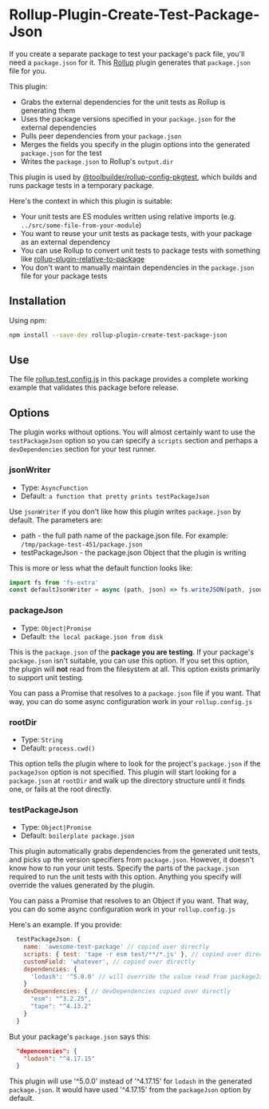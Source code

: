 # Rollup-Plugin-Create-Test-Package-Json

If you create a separate package to test your package's pack file, you'll need a `package.json` for it. This [Rollup](https://rollupjs.org/guide/en/) plugin generates that `package.json` file for you.

This plugin:

* Grabs the external dependencies for the unit tests as Rollup is generating them
* Uses the package versions specified in your `package.json` for the external dependencies
* Pulls peer dependencies from your `package.json`
* Merges the fields you specify in the plugin options into the generated `package.json` for the test
* Writes the `package.json` to Rollup's `output.dir`

This plugin is used by [@toolbuilder/rollup-config-pkgtest](https://github.com/toolbuilder/rollup-config-pkgtest), which builds and runs package tests in a temporary package.

Here's the context in which this plugin is suitable:

* Your unit tests are ES modules written using relative imports (e.g. `../src/some-file-from-your-module`)
* You want to reuse your unit tests as package tests, with your package as an external dependency
* You can use Rollup to convert unit tests to package tests with something like [rollup-plugin-relative-to-package](https://github.com/toolbuilder/rollup-plugin-relative-to-package)
* You don't want to manually maintain dependencies in the `package.json` file for your package tests

## Installation

Using npm:

```bash
npm install --save-dev rollup-plugin-create-test-package-json
```

## Use

The file [rollup.test.config.js](./rollup.test.config.js) in this package provides a complete working example that validates this package before release.

## Options

The plugin works without options. You will almost certainly want to use the `testPackageJson` option so you can specify a `scripts` section and perhaps a `devDependencies` section for your test runner.

### jsonWriter

* Type: `AsyncFunction`
* Default: `a function that pretty prints testPackageJson`

Use `jsonWriter` if you don't like how this plugin writes `package.json` by default. The parameters are:

* path - the full path name of the package.json file. For example: `/tmp/package-test-451/package.json`
* testPackageJson - the package.json Object that the plugin is writing

This is more or less what the default function looks like:

```javascript
import fs from 'fs-extra'
const defaultJsonWriter = async (path, json) => fs.writeJSON(path, json, { spaces: 2 })
```

### packageJson

* Type: `Object|Promise`
* Default: `the local package.json from disk`

This is the `package.json` of the **package you are testing**. If your package's `package.json` isn't suitable, you can use this option. If you set this option, the plugin will **not** read from the filesystem at all. This option exists primarily to support unit testing.

You can pass a Promise that resolves to a `package.json` file if you want. That way, you can do some async configuration work in your `rollup.config.js`

### rootDir

* Type: `String`
* Default: `process.cwd()`

This option tells the plugin where to look for the project's `package.json` if the `packageJson` option is not specified. This plugin will start looking for a `package.json` at `rootDir` and walk up the directory structure until it finds one, or fails at the root directly.

### testPackageJson

* Type: `Object|Promise`
* Default: `boilerplate package.json`

This plugin automatically grabs dependencies from the generated unit tests, and picks up the version specifiers from `package.json`. However, it doesn't know how to run your unit tests. Specify the parts of the `package.json` required to run the unit tests with this option. Anything you specify will override the values generated by the plugin.

You can pass a Promise that resolves to an Object if you want. That way, you can do some async configuration work in your `rollup.config.js`

Here's an example. If you provide:

```javascript
  testPackageJson: {
    name: 'awesome-test-package' // copied over directly
    scripts: { test: 'tape -r esm test/**/*.js' }, // copied over directly
    customField: 'whatever', // copied over directly
    dependencies: {
      'lodash': '^5.0.0' // will override the value read from packageJson
    }
    devDependencies: { // devDependencies copied over directly
      "esm": "^3.2.25",
      "tape": "^4.13.2"
    }
  }
```

But your package's `package.json` says this:

```json
  "depencencies": {
    "lodash": "^4.17.15"
  }
```

This plugin will use '^5.0.0' instead of '^4.17.15' for `lodash` in the generated `package.json`. It would have used '^4.17.15' from the `packageJson` option by default.
